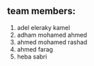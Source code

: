 ## team members:
1. adel eleraky kamel
2. adham mohamed ahmed
3. ahmed mohamed rashad
4. ahmed farag
5. heba sabri
